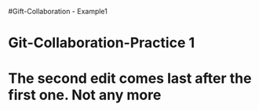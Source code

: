 #Gift-Collaboration - Example1
# Git-Collaboration-Practice 1
# The second edit comes last after the first one. Not any more
